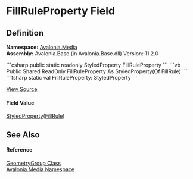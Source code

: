 # FillRuleProperty Field




## Definition
**Namespace:** <a href="N_Avalonia_Media">Avalonia.Media</a>  
**Assembly:** Avalonia.Base (in Avalonia.Base.dll) Version: 11.2.0

<Tabs groupId="api-code-preview">
<TabItem value="csharp" label="C#">
```csharp
public static readonly StyledProperty<FillRule> FillRuleProperty
```
</TabItem>
<TabItem value="vb" label="VB">
```vb
Public Shared ReadOnly FillRuleProperty As StyledProperty(Of FillRule)
```
</TabItem>
<TabItem value="fsharp" label="F#">
```fsharp
static val FillRuleProperty: StyledProperty<FillRule>
```
</TabItem>
</Tabs>



<a href="https://github.com/AvaloniaUI/Avalonia/tree/master/src/Avalonia.Base/Media/GeometryGroup.cs" title="View the source code">View Source</a>



#### Field Value
<a href="T_Avalonia_StyledProperty_1">StyledProperty</a>(<a href="T_Avalonia_Media_FillRule">FillRule</a>)

## See Also


#### Reference
<a href="T_Avalonia_Media_GeometryGroup">GeometryGroup Class</a>  
<a href="N_Avalonia_Media">Avalonia.Media Namespace</a>  
